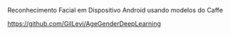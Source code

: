 Reconhecimento Facial em Dispositivo Android usando modelos do Caffe 

https://github.com/GilLevi/AgeGenderDeepLearning
 
